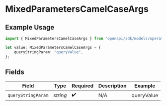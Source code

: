 # MixedParametersCamelCaseArgs

## Example Usage

```typescript
import { MixedParametersCamelCaseArgs } from "openapi/sdk/models/operations";

let value: MixedParametersCamelCaseArgs = {
    queryStringParam: "queryValue",
};
```

## Fields

| Field              | Type               | Required           | Description        | Example            |
| ------------------ | ------------------ | ------------------ | ------------------ | ------------------ |
| `queryStringParam` | *string*           | :heavy_check_mark: | N/A                | queryValue         |